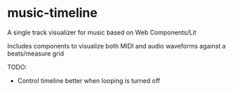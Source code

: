 # music-timeline
A single track visualizer for music based on Web Components/Lit

Includes components to visualize both MIDI and audio waveforms against
a beats/measure grid

TODO:
- Control timeline better when looping is turned off

